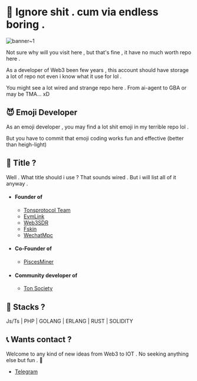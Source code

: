 # 👀 Ignore shit . cum via endless boring .

![banner~1](https://github.com/user-attachments/assets/00225f7d-533e-4382-be7a-3c3a9264bf01)


Not sure why will you visit here , but that's fine , it have no much worth repo here .

As a developer of Web3 been few years , this account should have storage a lot of repo not even i know what it use for lol .

You might see a lot wired and strange repo here . From ai-agent to GBA or may be TMA... xD

## 😈 Emoji Developer

As an emoji developer , you may find a lot shit emoji in my terrible repo lol . 

But you have to commit that emoji coding works fun and effective (better than heigh-light)

## 👑 Title ? 

Well . What title should i use ? That sounds wired . But i will list all of it anyway . 

- #### Founder of
  - [Tonsprotocol Team](https://github.com/tonspay)
  - [EvmLink](https://github.com/Evmlink)
  - [Web3SDR](https://github.com/Web3sdr)
  - [Fskin](https://github.com/FskinFun)
  - [WechatMpc](https://github.com/wechatmpc)
- #### Co-Founder of
  - [PiscesMiner](https://github.com/piscesminer)
- #### Community developer of
  - [Ton Society](https://github.com/ton-society)

## 🔧 Stacks ? 

Js/Ts | PHP | GOLANG | ERLANG | RUST | SOLIDITY 

## 📞 Wants contact ? 

Welcome to any kind of new ideas from Web3 to IOT . No seeking anything else but fun . 🐸

- [Telegram](https://t.me/wikig16)

